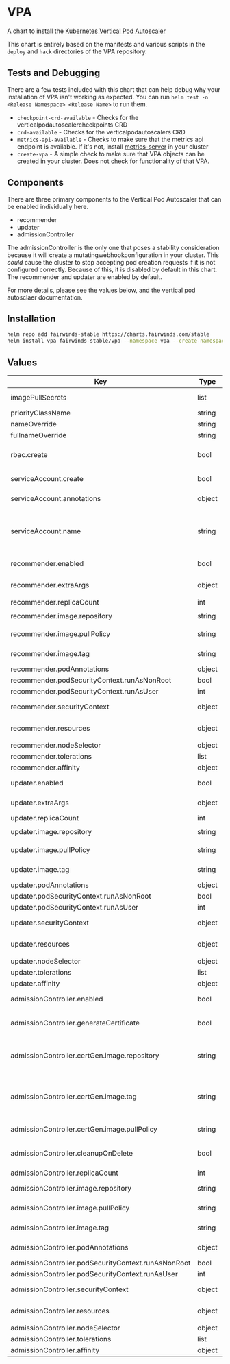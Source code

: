 # VPA

A chart to install the [Kubernetes Vertical Pod Autoscaler](https://github.com/kubernetes/autoscaler/tree/master/vertical-pod-autoscaler)

This chart is entirely based on the manifests and various scripts in the `deploy` and `hack` directories of the VPA repository.

## Tests and Debugging

There are a few tests included with this chart that can help debug why your installation of VPA isn't working as expected. You can run `helm test -n <Release Namespace> <Release Name>` to run them.

* `checkpoint-crd-available` - Checks for the verticalpodautoscalercheckpoints CRD
* `crd-available` - Checks for the verticalpodautoscalers CRD
* `metrics-api-available` - Checks to make sure that the metrics api endpoint is available. If it's not, install [metrics-server](https://github.com/kubernetes-sigs/metrics-server) in your cluster
* `create-vpa` - A simple check to make sure that VPA objects can be created in your cluster. Does not check for functionality of that VPA.

## Components

There are three primary components to the Vertical Pod Autoscaler that can be enabled individually here.

* recommender
* updater
* admissionController

The admissionController is the only one that poses a stability consideration because it will create a mutatingwebhookconfiguration in your cluster. This _could_ cause the cluster to stop accepting pod creation requests if it is not configured correctly. Because of this, it is disabled by default in this chart. The recommender and updater are enabled by default.

For more details, please see the values below, and the vertical pod autosclaer documentation.

## Installation

```bash
helm repo add fairwinds-stable https://charts.fairwinds.com/stable
helm install vpa fairwinds-stable/vpa --namespace vpa --create-namespace
```

## Values

| Key | Type | Default | Description |
|-----|------|---------|-------------|
| imagePullSecrets | list | `[]` | A list of image pull secrets to be used for all pods |
| priorityClassName | string | `""` | To set the priorityclass for all pods |
| nameOverride | string | `""` | A template override for the name |
| fullnameOverride | string | `""` | A template override for the fullname |
| rbac.create | bool | `true` | If true, then rbac resources (clusterroles and clusterrolebindings) will be created for the selected components. |
| serviceAccount.create | bool | `true` | Specifies whether a service account should be created for each component |
| serviceAccount.annotations | object | `{}` | Annotations to add to the service accounts for each component |
| serviceAccount.name | string | `""` | The base name of the service account to use (appended with the component). If not set and create is true, a name is generated using the fullname template and appended for each component |
| recommender.enabled | bool | `true` | If true, the vpa recommender component will be installed. |
| recommender.extraArgs | object | `{"pod-recommendation-min-cpu-millicores":15,"pod-recommendation-min-memory-mb":100,"v":"4"}` | A set of key-value flags to be passed to the recommender |
| recommender.replicaCount | int | `1` |  |
| recommender.image.repository | string | `"us.gcr.io/k8s-artifacts-prod/autoscaling/vpa-recommender"` | The location of the recommender image |
| recommender.image.pullPolicy | string | `"Always"` | The pull policy for the recommender image. Recommend not changing this |
| recommender.image.tag | string | `""` | Overrides the image tag whose default is the chart appVersion |
| recommender.podAnnotations | object | `{}` | Annotations to add to the recommender pod |
| recommender.podSecurityContext.runAsNonRoot | bool | `true` |  |
| recommender.podSecurityContext.runAsUser | int | `65534` |  |
| recommender.securityContext | object | `{}` | The security context for the containers inside the recommender pod |
| recommender.resources | object | `{"limits":{"cpu":"200m","memory":"1000Mi"},"requests":{"cpu":"50m","memory":"500Mi"}}` | The resources block for the recommender pod |
| recommender.nodeSelector | object | `{}` |  |
| recommender.tolerations | list | `[]` |  |
| recommender.affinity | object | `{}` |  |
| updater.enabled | bool | `true` | If true, the updater component will be deployed |
| updater.extraArgs | object | `{}` | A key-value map of flags to pass to the updater |
| updater.replicaCount | int | `1` |  |
| updater.image.repository | string | `"us.gcr.io/k8s-artifacts-prod/autoscaling/vpa-updater"` | The location of the updater image |
| updater.image.pullPolicy | string | `"Always"` | The pull policy for the updater image. Recommend not changing this |
| updater.image.tag | string | `""` | Overrides the image tag whose default is the chart appVersion |
| updater.podAnnotations | object | `{}` | Annotations to add to the updater pod |
| updater.podSecurityContext.runAsNonRoot | bool | `true` |  |
| updater.podSecurityContext.runAsUser | int | `65534` |  |
| updater.securityContext | object | `{}` | The security context for the containers inside the updater pod |
| updater.resources | object | `{"limits":{"cpu":"200m","memory":"1000Mi"},"requests":{"cpu":"50m","memory":"500Mi"}}` | The resources block for the updater pod |
| updater.nodeSelector | object | `{}` |  |
| updater.tolerations | list | `[]` |  |
| updater.affinity | object | `{}` |  |
| admissionController.enabled | bool | `false` | If true, will install the admission-controller component of vpa |
| admissionController.generateCertificate | bool | `true` | If true and admissionController is enabled, a pre-install hook will run to create the certificate for the webhook |
| admissionController.certGen.image.repository | string | `"quay.io/reactiveops/ci-images"` | An image that contains certgen for creating certificates. Only used if admissionController.generateCertificate is true |
| admissionController.certGen.image.tag | string | `"v11-alpine"` | An image tag for the admissionController.certGen.image.repository image. Only used if admissionController.generateCertificate is true |
| admissionController.certGen.image.pullPolicy | string | `"Always"` | The pull policy for the certgen image. Recommend not changing this |
| admissionController.cleanupOnDelete | bool | `true` | If true, a post-delete job will remove the mutatingwebhookconfiguration and the tls secret for the admission controller |
| admissionController.replicaCount | int | `1` |  |
| admissionController.image.repository | string | `"us.gcr.io/k8s-artifacts-prod/autoscaling/vpa-admission-controller"` | The location of the vpa admission controller image |
| admissionController.image.pullPolicy | string | `"Always"` | The pull policy for the admission controller image. Recommend not changing this |
| admissionController.image.tag | string | `""` | Overrides the image tag whose default is the chart appVersion |
| admissionController.podAnnotations | object | `{}` | Annotations to add to the admission controller pod |
| admissionController.podSecurityContext.runAsNonRoot | bool | `true` |  |
| admissionController.podSecurityContext.runAsUser | int | `65534` |  |
| admissionController.securityContext | object | `{}` | The security context for the containers inside the admission controller pod |
| admissionController.resources | object | `{"limits":{"cpu":"200m","memory":"500Mi"},"requests":{"cpu":"50m","memory":"200Mi"}}` | The resources block for the admission controller pod |
| admissionController.nodeSelector | object | `{}` |  |
| admissionController.tolerations | list | `[]` |  |
| admissionController.affinity | object | `{}` |  |
